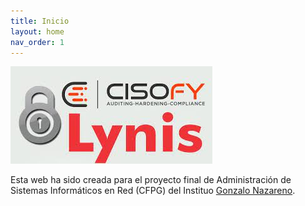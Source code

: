 ```yaml
---
title: Inicio
layout: home
nav_order: 1
---
```


<img src="img/logo.jpg" />

Esta web ha sido creada para el proyecto final de Administración de Sistemas Informáticos en Red (CFPG) del Instituo [Gonzalo Nazareno](https://dit.gonzalonazareno.org/).




